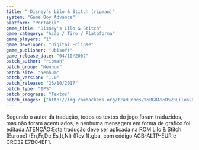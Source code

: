 ```yaml
---
title: " Disney's Lilo & Stitch (ripman)"
system: "Game Boy Advance"
platform: "Portátil"
game_title: "Disney's Lilo & Stitch"
game_category: "Ação / Tiro / Plataforma"
game_players: "1"
game_developer: "Digital Eclipse"
game_publisher: "Ubisoft"
game_release_date: "04/10/2002"
patch_author: "ripman"
patch_group: "Nenhum"
patch_site: "Nenhum"
patch_version: "1.0"
patch_release: "26/10/2017"
patch_type: "IPS"
patch_progress: "Textos"
patch_images: ["http://img.romhackers.org/traducoes/%5BGBA%5D%20Lilo%20&%20Stitch%20-%20ripman%20-%201.png","http://img.romhackers.org/traducoes/%5BGBA%5D%20Lilo%20&%20Stitch%20-%20ripman%20-%202.png","http://img.romhackers.org/traducoes/%5BGBA%5D%20Lilo%20&%20Stitch%20-%20ripman%20-%203.png"]
---
```

Segundo o autor da tradução, todos os textos do jogo foram traduzidos, mas não foram acentuados, e nenhuma mensagem em forma de gráfico foi editada.ATENÇÃO:Esta tradução deve ser aplicada na ROM Lilo & Stitch (Europe) (En,Fr,De,Es,It,Nl) (Rev 1).gba, com código AGB-ALTP-EUR e CRC32 E7BC4EF1.